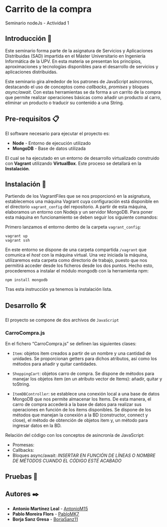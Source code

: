 # Carrito de la compra

Seminario nodeJs - Actividad 1

## Introducción 🚀

Este seminario forma parte de la asignatura de Servicios y Aplicaciones Distribuidas (SAD) impartida en el Máster Universitario en Ingeniería Informática de la UPV. En esta materia se presentan los principios, aproximaciones y tecnologías disponibles para el desarrollo de servicios y aplicaciones distribuidas. 

Este seminario gira alrededor de los patrones de JavaScript asíncronos, destacando el uso de conceptos como _callbacks_, _promises_ y bloques _async/await_. Con estas herramientas se da forma a un carrito de la compra que permite realizar operaciones básicas como añadir un producto al carro, eliminar un producto o traducir su contenido a una String.


## Pre-requisitos 📋

El software necesario para ejecutar el proyecto es:

* **Node** - Entorno de ejecución utilizado
* **MongoDB** - Base de datos utilizada

El cual se ha ejecutado en un entorno de desarrollo virtualizado construido con **Vagrant** utilizando **VirtualBox**. Este proceso se detallará en la **Instalación**.

## Instalación 🔧

Partiendo de los VagrantFiles que se nos proporcionó en la asignatura, establecemos una máquina Vagrant cuya configuración está disponible en el directorio `vagrant_config` del repositorio. A partir de esta máquina, elaboramos un entorno con Nodejs y un servidor MongoDB. Para poner esta máquina en funcionamiento se deben seguir los siguiente comandos:

Primero lanzamos el entorno dentro de la carpeta `vagrant_config`:
```
vagrant up
vagrant ssh
```

En este entorno se dispone de una carpeta compartida `/vagrant` que comunica el _host_ con la máquina virtual. Una vez iniciada la máquina, utilizaremos esta carpeta como directorio de trabajo, puesto que nos permitirá acceder desde los ficheros desde los dos puntos. Hecho esto, procederemos a instalar el módulo mongodb con la herramienta npm:
```
npm install mongodb
```

Tras esta instrucción ya tenemos la instalación lista.


## Desarrollo :hammer_and_wrench:
El proyecto se compone de dos archivos de `JavaScript`

### CarroCompra.js

En el fichero “CarroCompra.js” se definen las siguientes clases:

-	`Item`: objetos item creados a partir de un nombre y una cantidad de unidades. Se proporcionan getters para dichos atributos, así como los métodos para añadir y quitar cantidades.

-	`ShoppingCart`: objetos carro de compra. Se dispone de métodos para manejar los objetos item (en un atributo vector de Items): añadir, quitar y toString.

-	`ItemDBController`: se establece una conexión local a una base de datos MongoDB que nos permite almacenar los Items. De esta manera, el carro de compra accederá a la base de datos para realizar sus operaciones en función de los items disponibles. Se dispone de los métodos que manejan la conexión a la BD (constructor, connect y close), el método de obtención de objetos item y, un método para ingresar datos en la BD.

Relación del código con los conceptos de asincronía de JavaScript:
-	Promesas: 
-	Callbacks:
-	Bloques async/await:
*INSERTAR EN FUNCIÓN DE LÍNEAS O NOMBRE DE MÉTODOS CUANDO EL CÓDIGO ESTÉ ACABADO*



## Pruebas 🔩




## Autores ✒️

* **Antonio Martínez Leal** - [AntonioM15](https://github.com/AntonioM15)
* **Pablo Moreira Flors** - [PabloMK7](https://github.com/mariohackandglitch)
* **Borja Sanz Gresa** - [BorjaSanz11](https://github.com/BorjaSanz11)
